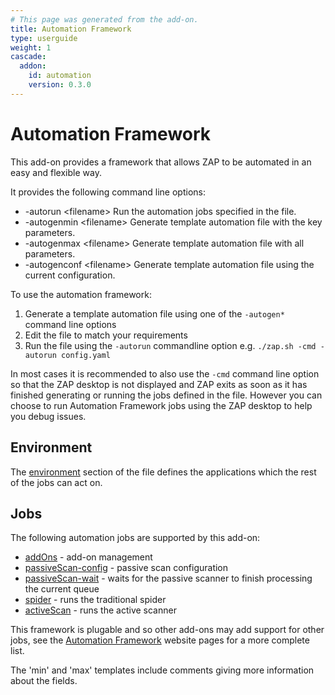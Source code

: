 ```yaml
---
# This page was generated from the add-on.
title: Automation Framework
type: userguide
weight: 1
cascade:
  addon:
    id: automation
    version: 0.3.0
---
```


# Automation Framework

This add-on provides a framework that allows ZAP to be automated in an easy and flexible way.

It provides the following command line options:

* -autorun \<filename\> Run the automation jobs specified in the file.
* -autogenmin \<filename\> Generate template automation file with the key parameters.
* -autogenmax \<filename\> Generate template automation file with all parameters.
* -autogenconf \<filename\> Generate template automation file using the current configuration.

To use the automation framework:

1. Generate a template automation file using one of the `-autogen*` command line options
2. Edit the file to match your requirements
3. Run the file using the `-autorun` commandline option e.g. `./zap.sh -cmd -autorun config.yaml`

In most cases it is recommended to also use the `-cmd` command line option so that the ZAP desktop is not displayed and ZAP exits as soon as it has finished generating or running the jobs defined in the file. However you can choose to run Automation Framework jobs using the ZAP desktop to help you debug issues.

## Environment

The [environment](/docs/desktop/addons/automation-framework/environment/) section of the file defines the applications which the rest of the jobs can act on.

## Jobs

The following automation jobs are supported by this add-on:

* [addOns](/docs/desktop/addons/automation-framework/job-addons/) - add-on management
* [passiveScan-config](/docs/desktop/addons/automation-framework/job-pscanconf/) - passive scan configuration
* [passiveScan-wait](/docs/desktop/addons/automation-framework/job-pscanwait/) - waits for the passive scanner to finish processing the current queue
* [spider](/docs/desktop/addons/automation-framework/job-spider/) - runs the traditional spider
* [activeScan](/docs/desktop/addons/automation-framework/job-ascan/) - runs the active scanner

This framework is plugable and so other add-ons may add support for other jobs, see the [Automation Framework](/docs/automate/automation-framework/) website pages for a more complete list.

The 'min' and 'max' templates include comments giving more information about the fields.

